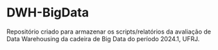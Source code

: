 # DWH-BigData
Repositório criado para armazenar os scripts/relatórios da avaliação de Data Warehousing da cadeira de Big Data do período 2024.1, UFRJ.
